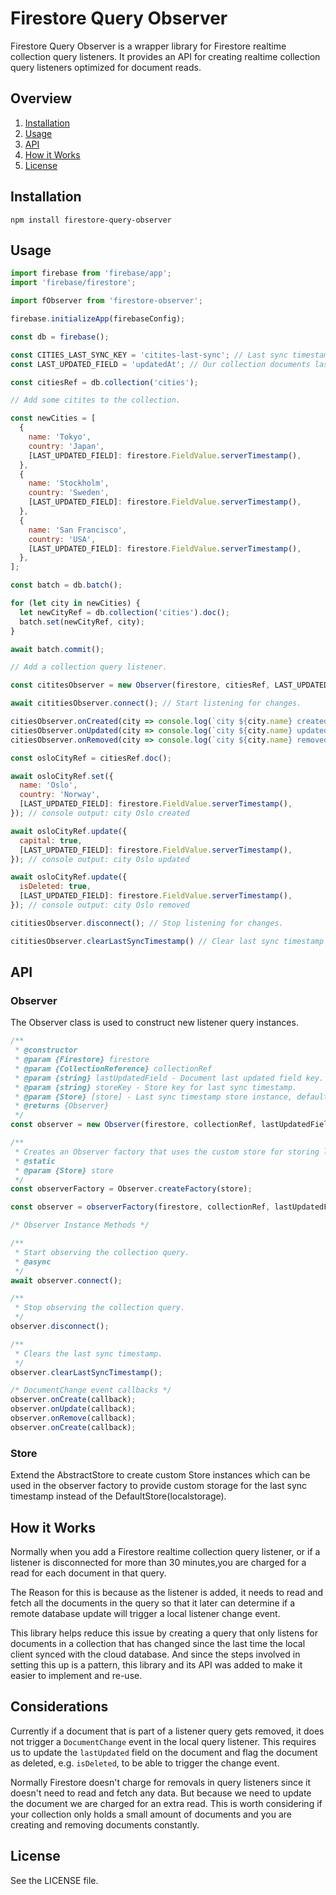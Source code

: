 # Firestore Query Observer
Firestore Query Observer is a wrapper library for Firestore realtime collection query listeners. It provides an API for creating realtime collection query listeners optimized for document reads.

## Overview

1. [Installation](#Installation)
4. [Usage](#Usage)
5. [API](#API)
2. [How it Works](#How-it-Works)
7. [License](#License)

## Installation
`npm install firestore-query-observer`

## Usage

```js
import firebase from 'firebase/app';
import 'firebase/firestore';

import fObserver from 'firestore-observer';

firebase.initializeApp(firebaseConfig);

const db = firebase();

const CITIES_LAST_SYNC_KEY = 'citites-last-sync'; // Last sync timestamp storage key.
const LAST_UPDATED_FIELD = 'updatedAt'; // Our collection documents last updated field key.

const citiesRef = db.collection('cities');

// Add some citites to the collection.

const newCities = [
  {
    name: 'Tokyo',
    country: 'Japan',
    [LAST_UPDATED_FIELD]: firestore.FieldValue.serverTimestamp(),
  },
  {
    name: 'Stockholm',
    country: 'Sweden',
    [LAST_UPDATED_FIELD]: firestore.FieldValue.serverTimestamp(),
  },
  {
    name: 'San Francisco',
    country: 'USA',
    [LAST_UPDATED_FIELD]: firestore.FieldValue.serverTimestamp(),
  },
];

const batch = db.batch();

for (let city in newCities) {
  let newCityRef = db.collection('cities').doc();
  batch.set(newCityRef, city);
}

await batch.commit();

// Add a collection query listener.

const cititesObserver = new Observer(firestore, citiesRef, LAST_UPDATED_FIELD,  CITIES_LAST_SYNC_KEY);

await cititiesObserver.connect(); // Start listening for changes.

citiesObserver.onCreated(city => console.log(`city ${city.name} created`));
citiesObserver.onUpdated(city => console.log(`city ${city.name} updated`));
citiesObserver.onRemoved(city => console.log(`city ${city.name} removed`));

const osloCityRef = citiesRef.doc();

await osloCityRef.set({
  name: 'Oslo',
  country: 'Norway',
  [LAST_UPDATED_FIELD]: firestore.FieldValue.serverTimestamp(),
}); // console output: city Oslo created

await osloCityRef.update({
  capital: true,
  [LAST_UPDATED_FIELD]: firestore.FieldValue.serverTimestamp(),
}); // console output: city Oslo updated

await osloCityRef.update({
  isDeleted: true,
  [LAST_UPDATED_FIELD]: firestore.FieldValue.serverTimestamp(),
}); // console output: city Oslo removed

cititiesObserver.disconnect(); // Stop listening for changes.

cititiesObserver.clearLastSyncTimestamp() // Clear last sync timestamp from storage.
```

## API

### Observer
The Observer class is used to construct new listener query instances.

```js
/**
 * @constructor
 * @param {Firestore} firestore
 * @param {CollectionReference} collectionRef
 * @param {string} lastUpdatedField - Document last updated field key.
 * @param {string} storeKey - Store key for last sync timestamp.
 * @param {Store} [store] - Last sync timestamp store instance, defaults to localstorage.
 * @returns {Observer}
 */
const observer = new Observer(firestore, collectionRef, lastUpdatedField, storeKey);

/**
 * Creates an Observer factory that uses the custom store for storing last sync timestamps.
 * @static
 * @param {Store} store
 */
const observerFactory = Observer.createFactory(store);

const observer = observerFactory(firestore, collectionRef, lastUpdatedField, storeKey);

/* Observer Instance Methods */

/**
 * Start observing the collection query.
 * @async
 */
await observer.connect();

/**
 * Stop observing the collection query.
 */
observer.disconnect();

/**
 * Clears the last sync timestamp.
 */
observer.clearLastSyncTimestamp();

/* DocumentChange event callbacks */
observer.onCreate(callback);
observer.onUpdate(callback);
observer.onRemove(callback);
observer.onCreate(callback);
```

### Store
Extend the AbstractStore to create custom Store instances which can be used in the observer factory to provide custom storage for the last sync timestamp instead of the DefaultStore(localstorage).

## How it Works
Normally when you add a Firestore realtime collection query listener, or if a listener is disconnected for more than 30 minutes,you are charged for a read for each document in that query.

The Reason for this is because as the listener is added, it needs to read and fetch all the documents in the query so that it later can determine if a remote database update will trigger a local listener change event.

This library helps reduce this issue by creating a query that only listens for documents in a collection that has changed since the last time the local client synced with the cloud database. And since the steps involved in setting this up is a pattern, this library and its API was added to make it easier to implement and re-use.

## Considerations
Currently if a document that is part of a listener query gets removed, it does not trigger a `DocumentChange` event in the local query listener. This requires us to update the `lastUpdated` field on the document and flag the document as deleted, e.g. `isDeleted`, to be able to trigger the change event.

Normally Firestore doesn't charge for removals in query listeners since it doesn't need to read and fetch any data. But because we need to update the document we are charged for an extra read. This is worth considering if your collection only holds a small amount of documents and you are creating and removing documents constantly.

## License
See the LICENSE file.
